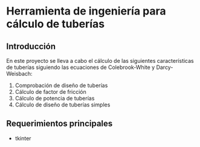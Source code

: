 # Herramienta de ingeniería para cálculo de tuberías

## Introducción

En este proyecto se lleva a cabo el cálculo de las siguientes características de tuberías siguiendo las ecuaciones de Colebrook-White y Darcy-Weisbach:
1. Comprobación de diseño de tuberías
2. Cálculo de factor de fricción
3. Cálculo de potencia de tuberías
4. Cálculo de diseño de tuberías simples

## Requerimientos principales

- tkinter